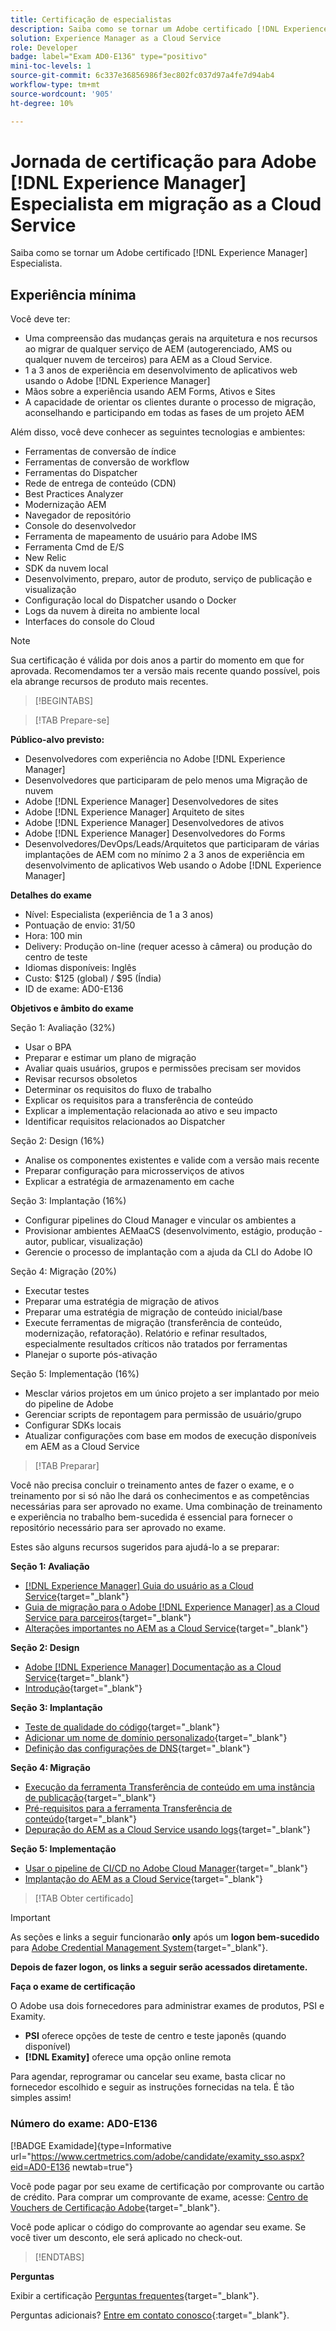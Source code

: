 ```yaml
---
title: Certificação de especialistas
description: Saiba como se tornar um Adobe certificado [!DNL Experience Manager] especialista.
solution: Experience Manager as a Cloud Service
role: Developer
badge: label="Exam AD0-E136" type="positivo"
mini-toc-levels: 1
source-git-commit: 6c337e36856986f3ec802fc037d97a4fe7d94ab4
workflow-type: tm+mt
source-wordcount: '905'
ht-degree: 10%

---
```


# Jornada de certificação para Adobe [!DNL Experience Manager] Especialista em migração as a Cloud Service

Saiba como se tornar um Adobe certificado [!DNL Experience Manager] Especialista.

## Experiência mínima

Você deve ter:

* Uma compreensão das mudanças gerais na arquitetura e nos recursos ao migrar de qualquer serviço de AEM (autogerenciado, AMS ou qualquer nuvem de terceiros) para AEM as a Cloud Service.
* 1 a 3 anos de experiência em desenvolvimento de aplicativos web usando o Adobe [!DNL Experience Manager]
* Mãos sobre a experiência usando AEM Forms, Ativos e Sites
* A capacidade de orientar os clientes durante o processo de migração, aconselhando e participando em todas as fases de um projeto AEM

Além disso, você deve conhecer as seguintes tecnologias e ambientes:

* Ferramentas de conversão de índice
* Ferramentas de conversão de workflow
* Ferramentas do Dispatcher
* Rede de entrega de conteúdo (CDN)
* Best Practices Analyzer
* Modernização AEM
* Navegador de repositório
* Console do desenvolvedor
* Ferramenta de mapeamento de usuário para Adobe IMS
* Ferramenta Cmd de E/S
* New Relic
* SDK da nuvem local
* Desenvolvimento, preparo, autor de produto, serviço de publicação e visualização
* Configuração local do Dispatcher usando o Docker
* Logs da nuvem à direita no ambiente local
* Interfaces do console do Cloud

>[!NOTE]
>
>Sua certificação é válida por dois anos a partir do momento em que for aprovada. Recomendamos ter a versão mais recente quando possível, pois ela abrange recursos de produto mais recentes.

>[!BEGINTABS]

>[!TAB Prepare-se]

**Público-alvo previsto:**

* Desenvolvedores com experiência no Adobe [!DNL Experience Manager]
* Desenvolvedores que participaram de pelo menos uma Migração de nuvem
* Adobe [!DNL Experience Manager] Desenvolvedores de sites
* Adobe [!DNL Experience Manager] Arquiteto de sites
* Adobe [!DNL Experience Manager] Desenvolvedores de ativos
* Adobe [!DNL Experience Manager] Desenvolvedores do Forms
* Desenvolvedores/DevOps/Leads/Arquitetos que participaram de várias implantações de AEM com no mínimo 2 a 3 anos de experiência em desenvolvimento de aplicativos Web usando o Adobe [!DNL Experience Manager]

**Detalhes do exame**

* Nível: Especialista (experiência de 1 a 3 anos)
* Pontuação de envio: 31/50
* Hora: 100 min
* Delivery: Produção on-line (requer acesso à câmera) ou produção do centro de teste
* Idiomas disponíveis: Inglês
* Custo: $125 (global) / $95 (Índia)
* ID de exame: AD0-E136

**Objetivos e âmbito do exame**

Seção 1: Avaliação (32%)

* Usar o BPA
* Preparar e estimar um plano de migração
* Avaliar quais usuários, grupos e permissões precisam ser movidos
* Revisar recursos obsoletos
* Determinar os requisitos do fluxo de trabalho
* Explicar os requisitos para a transferência de conteúdo
* Explicar a implementação relacionada ao ativo e seu impacto
* Identificar requisitos relacionados ao Dispatcher

Seção 2: Design (16%)

* Analise os componentes existentes e valide com a versão mais recente
* Preparar configuração para microsserviços de ativos
* Explicar a estratégia de armazenamento em cache

Seção 3: Implantação (16%)

* Configurar pipelines do Cloud Manager e vincular os ambientes a
* Provisionar ambientes AEMaaCS (desenvolvimento, estágio, produção - autor, publicar, visualização)
* Gerencie o processo de implantação com a ajuda da CLI do Adobe IO

Seção 4: Migração (20%)

* Executar testes
* Preparar uma estratégia de migração de ativos
* Preparar uma estratégia de migração de conteúdo inicial/base
* Execute ferramentas de migração (transferência de conteúdo, modernização, refatoração). Relatório e refinar resultados, especialmente resultados críticos não tratados por ferramentas
* Planejar o suporte pós-ativação

Seção 5: Implementação (16%)

* Mesclar vários projetos em um único projeto a ser implantado por meio do pipeline de Adobe
* Gerenciar scripts de repontagem para permissão de usuário/grupo
* Configurar SDKs locais
* Atualizar configurações com base em modos de execução disponíveis em AEM as a Cloud Service

>[!TAB Preparar]

Você não precisa concluir o treinamento antes de fazer o exame, e o treinamento por si só não lhe dará os conhecimentos e as competências necessárias para ser aprovado no exame. Uma combinação de treinamento e experiência no trabalho bem-sucedida é essencial para fornecer o repositório necessário para ser aprovado no exame.

Estes são alguns recursos sugeridos para ajudá-lo a se preparar:

**Seção 1: Avaliação**


* [[!DNL Experience Manager] Guia do usuário as a Cloud Service](https://experienceleague.adobe.com/docs/experience-manager-cloud-service/content/home.html?lang=pt-BR){target="_blank"}
* [Guia de migração para o Adobe [!DNL Experience Manager] as a Cloud Service para parceiros](https://experienceleague.adobe.com/docs/experience-manager-cloud-service/content/migration-journey/getting-started-partners.html?lang=en){target="_blank"}
* [ Alterações importantes no AEM as a Cloud Service](https://experienceleague.adobe.com/docs/experience-manager-cloud-service/content/release-notes/aem-cloud-changes.html?lang=pt-BR){target="_blank"}

**Seção 2: Design**

* [Adobe [!DNL Experience Manager] Documentação as a Cloud Service](https://experienceleague.adobe.com/docs/experience-manager-cloud-service.html?lang=pt-BR){target="_blank"}
* [Introdução](https://experienceleague.adobe.com/docs/experience-manager-cloud-service/content/implementing/content-delivery/caching.html?lang=pt-BR){target="_blank"}

**Seção 3: Implantação**

* [Teste de qualidade do código](https://experienceleague.adobe.com/docs/experience-manager-cloud-service/content/implementing/using-cloud-manager/test-results/code-quality-testing.html?lang=pt-BR){target="_blank"}
* [Adicionar um nome de domínio personalizado](https://experienceleague.adobe.com/docs/experience-manager-cloud-service/content/implementing/using-cloud-manager/custom-domain-names/add-custom-domain-name.html?lang=en){target="_blank"}
* [Definição das configurações de DNS](https://experienceleague.adobe.com/docs/experience-manager-cloud-service/content/implementing/using-cloud-manager/custom-domain-names/configure-dns-settings.html?lang=en){target="_blank"}

**Seção 4: Migração**

* [Execução da ferramenta Transferência de conteúdo em uma instância de publicação](https://experienceleague.adobe.com/docs/experience-manager-cloud-service/content/migration-journey/cloud-migration/content-transfer-tool/running-content-transfer-tool-publish-instance.html?lang=en){target="_blank"}
* [Pré-requisitos para a ferramenta Transferência de conteúdo](https://experienceleague.adobe.com/docs/experience-manager-cloud-service/content/migration-journey/cloud-migration/content-transfer-tool/prerequisites-content-transfer-tool.html?lang=en){target="_blank"}
* [Depuração do AEM as a Cloud Service usando logs](https://experienceleague.adobe.com/docs/experience-manager-learn/cloud-service/debugging/debugging-aem-as-a-cloud-service/logs.html?lang=en){target="_blank"}

**Seção 5: Implementação**

* [Usar o pipeline de CI/CD no Adobe Cloud Manager](https://experienceleague.adobe.com/docs/experience-manager-learn/foundation/cloud-manager/use-the-cicd-pipeline-in-cloud-manager-for-aem.html?lang=en){target="_blank"}
* [Implantação do AEM as a Cloud Service](https://experienceleague.adobe.com/docs/experience-manager-cloud-service/content/implementing/deploying/overview.html?lang=en){target="_blank"}

>[!TAB Obter certificado]

>[!IMPORTANT]
>
>As seções e links a seguir funcionarão **only**  após um **logon bem-sucedido** para [Adobe Credential Management System](http://www.certmetrics.com/adobe){target="_blank"}.


**Depois de fazer logon, os links a seguir serão acessados diretamente.**

**Faça o exame de certificação**

O Adobe usa dois fornecedores para administrar exames de produtos, PSI e Examity.

* **PSI** oferece opções de teste de centro e teste japonês (quando disponível)
* **[!DNL Examity]** oferece uma opção online remota

Para agendar, reprogramar ou cancelar seu exame, basta clicar no fornecedor escolhido e seguir as instruções fornecidas na tela. É tão simples assim!

### Número do exame: AD0-E136

[!BADGE Examidade]{type=Informative url="https://www.certmetrics.com/adobe/candidate/examity_sso.aspx?eid=AD0-E136 newtab=true"}

Você pode pagar por seu exame de certificação por comprovante ou cartão de crédito. Para comprar um comprovante de exame, acesse: [Centro de Vouchers de Certificação Adobe](https://market.xvoucher.com/adobe/global){target="_blank"}.

Você pode aplicar o código do comprovante ao agendar seu exame. Se você tiver um desconto, ele será aplicado no check-out.

>[!ENDTABS]

**Perguntas**

Exibir a certificação [Perguntas frequentes](https://experienceleague.adobe.com/docs/certification/certification/faq.html?lang=en){target="_blank"}.

Perguntas adicionais? [Entre em contato conosco](mailto:certif@adobe.com){:target=&quot;_blank&quot;}.

